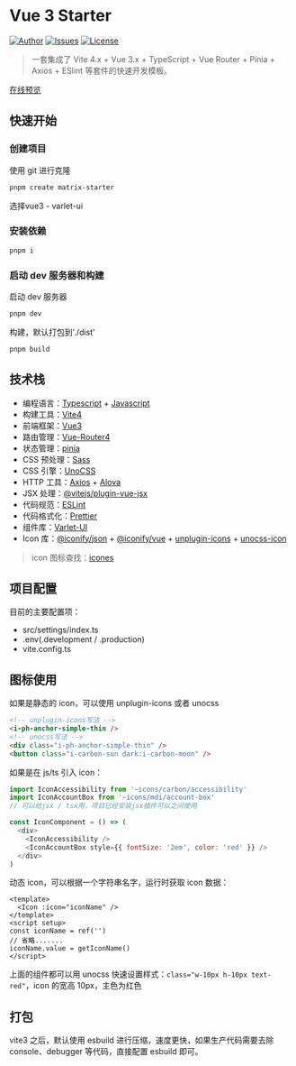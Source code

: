 # Vue 3 Starter

[![Author](https://img.shields.io/badge/Author-Wyatex-green)](https://github.com/Wyatex/)
[![Issues](https://img.shields.io/github/issues/Wyatex/Vue3-starter)](https://github.com/Wyatex/Vue3-starter/issues)
[![License](https://img.shields.io/badge/License-MIT-yellowgreen)](https://github.com/Wyatex/Vue3-starter/blob/master/LICENSE)

> 一套集成了 Vite 4.x + Vue 3.x + TypeScript + Vue Router + Pinia + Axios + ESlint 等套件的快速开发模板。

[在线预览](https://vue3-h5-varlet-starter.wyatex.online/)

## 快速开始

### 创建项目

使用 git 进行克隆

```sh
pnpm create matrix-starter
```

选择vue3 - varlet-ui

### 安装依赖

```sh
pnpm i
```

### 启动 dev 服务器和构建

启动 dev 服务器

```sh
pnpm dev
```

构建，默认打包到'./dist'

```sh
pnpm build
```

## 技术栈

- 编程语言：[Typescript](https://www.typescriptlang.org/zh/) + [Javascript](https://www.javascript.com/)
- 构建工具：[Vite4](https://vitejs.cn/)
- 前端框架：[Vue3](https://v3.cn.vuejs.org/)
- 路由管理：[Vue-Router4](https://next.router.vuejs.org/zh/index.html)
- 状态管理：[pinia](https://pinia.esm.dev/)
- CSS 预处理：[Sass](https://sass-lang.com/)
- CSS 引擎：[UnoCSS](https://github.com/unocss/unocss)
- HTTP 工具：[Axios](https://axios-http.com/) + [Alova](https://alova.js.org/zh-CN/)
- JSX 处理：[@vitejs/plugin-vue-jsx](https://www.npmjs.com/package/@vitejs/plugin-vue-jsx)
- 代码规范：[ESLint](https://eslint.org/)
- 代码格式化：[Prettier](https://prettier.io/)
- 组件库：[Varlet-UI](https://varlet.gitee.io/varlet-ui/)
- Icon 库：[@iconify/json](https://www.npmjs.com/package/@iconify/json) + [@iconify/vue](https://www.npmjs.com/package/@iconify/vue) + [unplugin-icons](https://github.com/antfu/unplugin-icons) + [unocss-icon](https://unocss.dev/presets/icons)

> icon 图标查找：[icones](https://icones.js.org/)

## 项目配置

目前的主要配置项：

- src/settings/index.ts
- .env(.development / .production)
- vite.config.ts

## 图标使用

如果是静态的 icon，可以使用 unplugin-icons 或者 unocss

```html
<!-- unplugin-icons写法 -->
<i-ph-anchor-simple-thin />
<!-- unocss写法 -->
<div class="i-ph-anchor-simple-thin" />
<button class="i-carbon-sun dark:i-carbon-moon" />
```

如果是在 js/ts 引入 icon：

```js
import IconAccessibility from '~icons/carbon/accessibility'
import IconAccountBox from '~icons/mdi/account-box'
// 可以给jsx / tsx用，项目已经安装jsx插件可以之间使用

const IconComponent = () => (
  <div>
    <IconAccessibility />
    <IconAccountBox style={{ fontSize: '2em', color: 'red' }} />
  </div>
)
```

动态 icon，可以根据一个字符串名字，运行时获取 icon 数据：

```
<template>
  <Icon :icon="iconName" />
</template>
<script setup>
const iconName = ref('')
// 省略.......
iconName.value = getIconName()
</script>
```

上面的组件都可以用 unocss 快速设置样式：`class="w-10px h-10px text-red"`，icon 的宽高 10px，主色为红色

## 打包

vite3 之后，默认使用 esbuild 进行压缩，速度更快，如果生产代码需要去除 console、debugger 等代码，直接配置 esbuild 即可。

